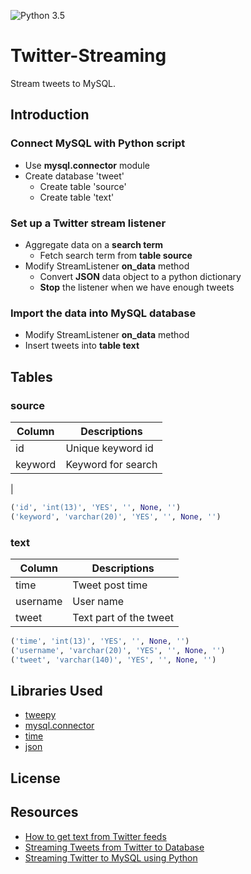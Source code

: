 ![Python 3.5](https://img.shields.io/badge/python-3.5-blue.svg)

# Twitter-Streaming
Stream tweets to MySQL. 

## Introduction
### **Connect MySQL with Python script**
* Use **mysql.connector** module
* Create database 'tweet'
    * Create table 'source'
    * Create table 'text'

### **Set up a Twitter stream listener**
* Aggregate data on a **search term**
    * Fetch search term from **table source**
* Modify StreamListener **on_data** method
    * Convert **JSON** data object to a python dictionary
    * **Stop** the listener when we have enough tweets

### **Import the data into MySQL database**
* Modify StreamListener **on_data** method
* Insert tweets into **table text**

## Tables
### source

  | Column | Descriptions |
  | -------|--------------|
  | id     | Unique keyword id |
  | keyword | Keyword for search 
|
  ```python
  ('id', 'int(13)', 'YES', '', None, '')
  ('keyword', 'varchar(20)', 'YES', '', None, '')
  ```
### text

  | Column | Descriptions |
  | -------|--------------|
  | time   | Tweet post time |
  | username | User name |
  | tweet | Text part of the tweet |

  ```python
  ('time', 'int(13)', 'YES', '', None, '')
  ('username', 'varchar(20)', 'YES', '', None, '')
  ('tweet', 'varchar(140)', 'YES', '', None, '')
  ```

## Libraries Used
* [tweepy](http://www.tweepy.org/)
* [mysql.connector](https://dev.mysql.com/downloads/connector/python/)
* [time](https://docs.python.org/3/library/time.html)
* [json](https://docs.python.org/3/library/json.html)

## License

## Resources
* [How to get text from Twitter feeds](http://www.tulane.edu/~howard/CompCultES/twitter.html)
* [Streaming Tweets from Twitter to Database](https://pythonprogramming.net/mysql-live-database-example-streaming-data/)
* [Streaming Twitter to MySQL using Python](http://miningthedetails.com/blog/python/TwitterStreamsPythonMySQL/)

